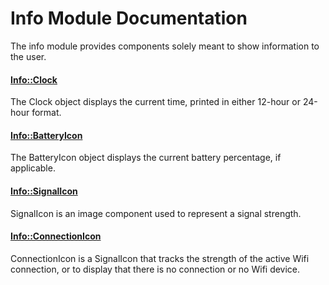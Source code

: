 # Info Module Documentation
The info module provides components solely meant to show information to the user.

#### [Info\::Clock](../../Source/GUI/Info/Info_Clock.h)
The Clock object displays the current time, printed in either 12-hour or 24-hour format.

#### [Info\::BatteryIcon](../../Source/GUI/Info/Info_BatteryIcon.h)
The BatteryIcon object displays the current battery percentage, if applicable.

#### [Info\::SignalIcon](../../Source/GUI/Info/Info_SignalIcon.h)
SignalIcon is an image component used to represent a signal strength.

#### [Info\::ConnectionIcon](../../Source/GUI/Info/Info_ConnectionIcon.h)
ConnectionIcon is a SignalIcon that tracks the strength of the active Wifi connection, or to display that there is no connection or no Wifi device.


